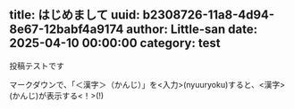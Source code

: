 title: はじめまして
uuid: b2308726-11a8-4d94-8e67-12babf4a9174
author: Little-san
date: 2025-04-10 00:00:00
category: test
----
投稿テストです

マークダウンで、「＜漢字＞（かんじ）」を<入力>(nyuuryoku)すると、<漢字>(かんじ)が表示する<！>(!)